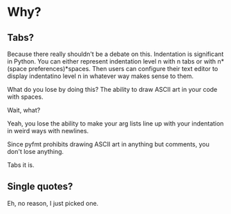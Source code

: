 # Why?

## Tabs?

Because there really shouldn't be a debate on this. Indentation is significant in Python. You can either represent indentation level n with n tabs or with n\*(space preferences)\*spaces. Then users can configure their text editor to display indentatino level n in whatever way makes sense to them.

What do you lose by doing this? The ability to draw ASCII art in your code with spaces.

Wait, what?

Yeah, you lose the ability to make your arg lists line up with your indentation in weird ways with newlines.

Since pyfmt prohibits drawing ASCII art in anything but comments, you don't lose anything.

Tabs it is.

## Single quotes?

Eh, no reason, I just picked one.
